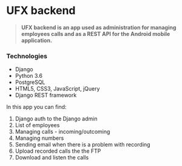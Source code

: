 # UFX backend

> **UFX backend is an app used as administration for managing employees calls and
> as a REST API for the Android mobile application.**

### Technologies

- Django
- Python 3.6
- PostgreSQL
- HTML5, CSS3, JavaScript, jQuery
- Django REST framework

In this app you can find:

1. Django auth to the Django admin
2. List of employees
3. Managing calls - incoming/outcoming
4. Managing numbers
5. Sending email when there is a problem with recording
6. Upload recorded calls the the FTP
7. Download and listen the calls
